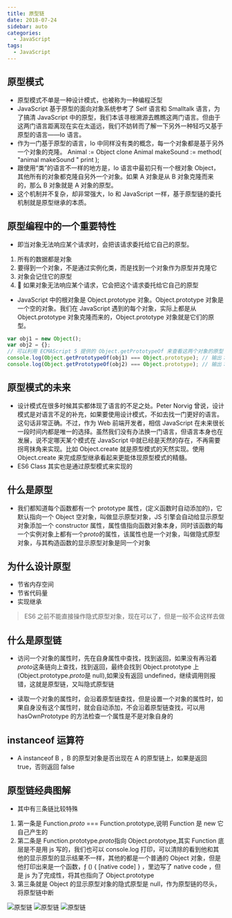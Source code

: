 ```yaml
---
title: 原型链
date: 2018-07-24
sidebar: auto
categories:
  - JavaScript
tags:
  - JavaScript
---
```


## 原型模式

- 原型模式不单是一种设计模式，也被称为一种编程泛型
- JavaScript 基于原型的面向对象系统参考了 Self 语言和 Smalltalk 语言，为了搞清 JavaScript 中的原型，我们本该寻根溯源去瞧瞧这两门语言。但由于这两门语言距离现在实在太遥远，我们不妨转而了解一下另外一种轻巧又基于原型的语言——Io 语言。
- 作为一门基于原型的语言，Io 中同样没有类的概念，每一个对象都是基于另外一个对象的克隆。
  Animal := Object clone
  Animal makeSound := method( "animal makeSound " print );
- 跟使用“类”的语言不一样的地方是，Io 语言中最初只有一个根对象 Object，其他所有的对象都克隆自另外一个对象。如果 A 对象是从 B 对象克隆而来的，那么 B 对象就是 A 对象的原型。
- 这个机制并不复杂，却非常强大，Io 和 JavaScript 一样，基于原型链的委托机制就是原型继承的本质。

## 原型编程中的一个重要特性

- 即当对象无法响应某个请求时，会把该请求委托给它自己的原型。

1.  所有的数据都是对象
2.  要得到一个对象，不是通过实例化类，而是找到一个对象作为原型并克隆它
3.  对象会记住它的原型
4.   如果对象无法响应某个请求，它会把这个请求委托给它自己的原型

- JavaScript 中的根对象是 Object.prototype 对象。Object.prototype 对象是一个空的对象。我们在 JavaScript 遇到的每个对象，实际上都是从 Object.prototype 对象克隆而来的，Object.prototype 对象就是它们的原型。

```js
var obj1 = new Object();
var obj2 = {};
// 可以利用 ECMAScript 5 提供的 Object.getPrototypeOf 来查看这两个对象的原型：
console.log(Object.getPrototypeOf(obj1) === Object.prototype); // 输出：true
console.log(Object.getPrototypeOf(obj2) === Object.prototype); // 输出：true
```

## 原型模式的未来

- 设计模式在很多时候其实都体现了语言的不足之处。Peter Norvig 曾说，设计模式是对语言不足的补充，如果要使用设计模式，不如去找一门更好的语言。这句话非常正确。不过，作为 Web 前端开发者，相信 JavaScript 在未来很长一段时间内都是唯一的选择。虽然我们没有办法换一门语言，但语言本身也在发展，说不定哪天某个模式在 JavaScript 中就已经是天然的存在，不再需要拐弯抹角来实现。比如 Object.create 就是原型模式的天然实现。使用 Object.create 来完成原型继承看起来更能体现原型模式的精髓。
- ES6 Class 其实也是通过原型模式来实现的

## 什么是原型

- 我们都知道每个函数都有一个 prototype 属性，(定义函数时自动添加的)，它默认指向一个 Object 空对象，叫做显示原型对象，JS 引擎会自动给显示原型对象添加一个 constructor 属性，属性值指向函数对象本身，同时该函数的每一个实例对象上都有一个*proto*的属性，该属性也是一个对象，叫做隐式原型对象，与其构造函数的显示原型对象是同一个对象

## 为什么设计原型

- 节省内存空间
- 节省代码量
- 实现继承

> ES6 之前不能直接操作隐式原型对象，现在可以了，但是一般不会这样去做

## 什么是原型链

- 访问一个对象的属性时，先在自身属性中查找，找到返回，如果没有再沿着*proto*这条链向上查找，找到返回，最终会找到 Object.prototype 上(Object.prototype.*proto*是 null),如果没有返回 undefined，继续调用则报错，这就是原型链，又叫隐式原型链

- 读取一个对象的属性时，会沿着原型链查找，但是设置一个对象的属性时，如果自身没有这个属性时，就会自动添加，不会沿着原型链查找，可以用 hasOwnPrototype 的方法检查一个属性是不是对象自身的

## instanceof 运算符

- A instanceof B ，B 的原型对象是否出现在 A 的原型链上，如果是返回 true，否则返回 false

## 原型链经典图解

- 其中有三条链比较特殊

1.  第一条是 Function._proto_ === Function.prototype,说明 Function 是 new 它自己产生的
2.  第二条是 Function.prototype.*proto*指向 Object.prototype,其实 Function 底层是不是用 js 写的，我们也可以 console.log 打印，可以清除的看到他和其他的显示原型的显示结果不一样，其他的都是一个普通的 Object 对象，但是他打印出来是一个函数，ƒ () { [native code] } ，里边写了 native code ，但是 js 为了完成性，将其也指向了 Object.prototype
3.  第三条就是 Object 的显示原型对象的隐式原型是 null，作为原型链的尽头，将原型链中断

![原型链](https://coolcdn.igetcool.com/p/2020/8/37127d77d76c1e66d764b32fcdf4d503.png?_598x715.png)
![原型链](https://coolcdn.igetcool.com/p/2020/8/f9d586dec6d7b7ac79cb8e09a60b9635.png?_1172x364.png)
![原型链](https://coolcdn.igetcool.com/p/2020/8/26006ea393745f18e303806a329b45d6.png?_1150x257.png)
